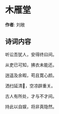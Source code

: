 # 木雁堂

**作者**: 刘敞

## 诗词内容

听讼吾犹人，安得终曰间。

从吏已可知，拂衣未能还。

逍遥及余暇，苟且寛心颜。

洒扫延清𩙪，空凉辟重关。

古人有所处，才与不才间。

持此以自娱，将非真隐然。

